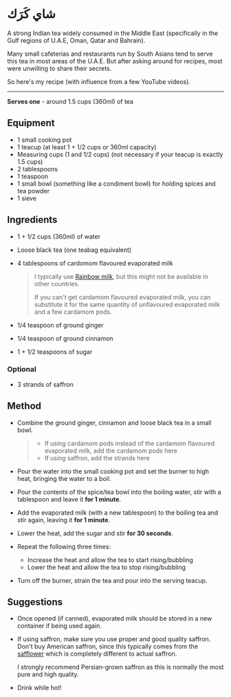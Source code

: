 # شاي كَرَك

A strong Indian tea widely consumed in the Middle East (specifically in the Gulf regions of U.A.E, Oman, Qatar and Bahrain).

Many small cafeterias and restaurants run by South Asians tend to serve this tea in most areas of the U.A.E. But after asking around for recipes, most were unwilling to share their secrets.

So here's my recipe (with influence from a few YouTube videos).

---

**Serves one** - around 1.5 cups (360ml) of tea

## Equipment

- 1 small cooking pot
- 1 teacup (at least 1 + 1/2 cups or 360ml capacity)
- Measuring cups (1 and 1/2 cups) (not necessary if your teacup is exactly 1.5 cups)
- 2 tablespoons
- 1 teaspoon
- 1 small bowl (something like a condiment bowl) for holding spices and tea powder
- 1 sieve

## Ingredients

- 1 + 1/2 cups (360ml) of water

- Loose black tea (one teabag equivalent)

- 4 tablespoons of cardomom flavoured evaporated milk

  > I typically use [Rainbow milk](https://www.google.com/search?q=rainbow+evaporated+cardamom+milk), but this might not be available in other countries.
  >
  > If you can't get cardamom flavoured evaporated milk, you can substitute it for the same quantity of unflavoured evaporated milk and a few cardamom pods.

- 1/4 teaspoon of ground ginger
- 1/4 teaspoon of ground cinnamon
- 1 + 1/2 teaspoons of sugar

### Optional

- 3 strands of saffron

## Method

- Combine the ground ginger, cinnamon and loose black tea in a small bowl.

  > - If using cardamom pods instead of the cardamom flavoured evaporated milk, add the cardamom pods here
  > - If using saffron, add the strands here

- Pour the water into the small cooking pot and set the burner to high heat, bringing the water to a boil.

- Pour the contents of the spice/tea bowl into the boiling water, stir with a tablespoon and leave it **for 1 minute**.

- Add the evaporated milk (with a new tablespoon) to the boiling tea and stir again, leaving it **for 1 minute**.

- Lower the heat, add the sugar and stir **for 30 seconds**.

- Repeat the following three times:

  - Increase the heat and allow the tea to start rising/bubbling
  - Lower the heat and allow the tea to stop rising/bubbling

- Turn off the burner, strain the tea and pour into the serving teacup.

## Suggestions

- Once opened (if canned), evaporated milk should be stored in a new container if being used again.

- If using saffron, make sure you use proper and good quality saffron. Don't buy American saffron, since this typically comes from the [safflower](https://en.wikipedia.org/wiki/Safflower) which is completely different to actual saffron.

  I strongly recommend Persian-grown saffron as this is normally the most pure and high quality.

- Drink while hot!